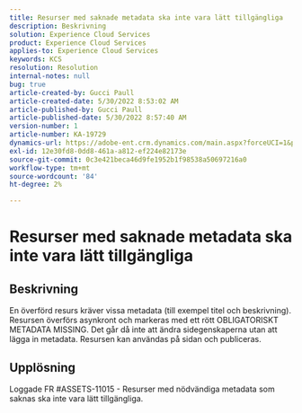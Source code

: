 ```yaml
---
title: Resurser med saknade metadata ska inte vara lätt tillgängliga
description: Beskrivning
solution: Experience Cloud Services
product: Experience Cloud Services
applies-to: Experience Cloud Services
keywords: KCS
resolution: Resolution
internal-notes: null
bug: true
article-created-by: Gucci Paull
article-created-date: 5/30/2022 8:53:02 AM
article-published-by: Gucci Paull
article-published-date: 5/30/2022 8:57:40 AM
version-number: 1
article-number: KA-19729
dynamics-url: https://adobe-ent.crm.dynamics.com/main.aspx?forceUCI=1&pagetype=entityrecord&etn=knowledgearticle&id=06fcb7e4-f5df-ec11-bb3d-000d3a33d402
exl-id: 12e30fd8-0dd8-461a-a812-ef224e82173e
source-git-commit: 0c3e421beca46d9fe1952b1f98538a50697216a0
workflow-type: tm+mt
source-wordcount: '84'
ht-degree: 2%

---
```


# Resurser med saknade metadata ska inte vara lätt tillgängliga

## Beskrivning


En överförd resurs kräver vissa metadata (till exempel titel och beskrivning). Resursen överförs asynkront och markeras med ett rött OBLIGATORISKT METADATA MISSING. Det går då inte att ändra sidegenskaperna utan att lägga in metadata. Resursen kan användas på sidan och publiceras.


## Upplösning


Loggade FR #ASSETS-11015 - Resurser med nödvändiga metadata som saknas ska inte vara lätt tillgängliga.

